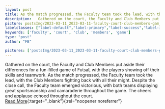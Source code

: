 ```yaml
---
layout: post
title: As the match progressed, the Faculty team took the lead, with the Club Members fighting back with all their might.
description:   Gathered on the court, the Faculty and Club Members put aside their differences for a fun-filled game of Futsal, with the players showing off their skills and teamwork. As the match progressed, the Faculty team took the lead, with the Club Members fighting back with all their might. Despite the close call, the Faculty team emerged victorious, with both teams displaying great sportsmanship and camaraderie throughout the game. The cheers and applause echoed throughout the court.  
picture: postsImg/2023-03-11_2023-03-11-faculty-court-club-members-gam_0.png
labelclasses: ["label-default","label-primary","label-success","label-info","label-warning","label-danger"]
keywords: ['faculty', 'court', 'club', 'members', 'game']
type: "post"
author: "FB"

pictures: ['postsImg/2023-03-11_2023-03-11-faculty-court-club-members-gam_0.png', 'postsImg/2023-03-11_2023-03-11-faculty-court-club-members-gam_1.png', 'postsImg/2023-03-11_2023-03-11-faculty-court-club-members-gam_2.png', 'postsImg/2023-03-11_2023-03-11-faculty-court-club-members-gam_3.png', 'postsImg/2023-03-11_2023-03-11-faculty-court-club-members-gam_4.png']
---
```

  Gathered on the court, the Faculty and Club Members put aside their differences for a fun-filled game of Futsal, with the players showing off their skills and teamwork. As the match progressed, the Faculty team took the lead, with the Club Members fighting back with all their might. Despite the close call, the Faculty team emerged victorious, with both teams displaying great sportsmanship and camaraderie throughout the game. The cheers and applause echoed throughout the court.  <br>[Read More](#){:target="_blank"}{:rel="noopener noreferrer"}
